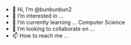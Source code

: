 - 👋 Hi, I’m @bunbunbun2
- 👀 I’m interested in ... 
- 🌱 I’m currently learning ... Computer Science
- 💞️ I’m looking to collaborate on ... 
- 📫 How to reach me ... 

<!---
bunbunbun2/bunbunbun2 is a ✨ special ✨ repository because its `README.md` (this file) appears on your GitHub profile.
You can click the Preview link to take a look at your changes.
--->
